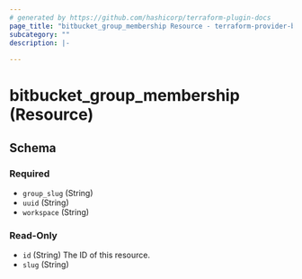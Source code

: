 ```yaml
---
# generated by https://github.com/hashicorp/terraform-plugin-docs
page_title: "bitbucket_group_membership Resource - terraform-provider-bitbucket"
subcategory: ""
description: |-
  
---
```


# bitbucket_group_membership (Resource)





<!-- schema generated by tfplugindocs -->
## Schema

### Required

- `group_slug` (String)
- `uuid` (String)
- `workspace` (String)

### Read-Only

- `id` (String) The ID of this resource.
- `slug` (String)


